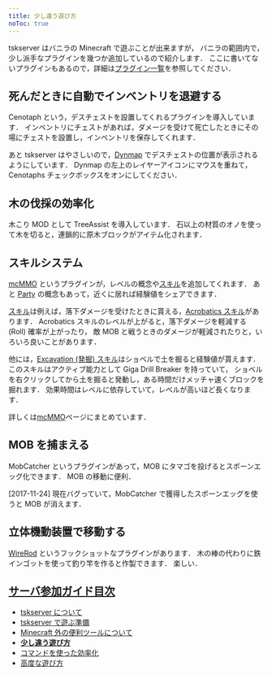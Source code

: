 ```yaml
---
title: 少し違う遊び方
noToc: true
---
```


tskserver はバニラの Minecraft で遊ぶことが出来ますが，
バニラの範囲内で，少し派手なプラグインを幾つか追加しているので紹介します．
ここに書いてないプラグインもあるので，詳細は[プラグイン一覧](/plugins)を参照してください．

## 死んだときに自動でインベントリを退避する
Cenotaph という，デスチェストを設置してくれるプラグインを導入しています．
インベントリにチェストがあれば，ダメージを受けて死亡したときにその場にチェストを設置し，インベントリを保存してくれます．

あと tskserver はやさしいので，[Dynmap](https://dynmap.mc.ksswre.net) でデスチェストの位置が表示されるようにしています．
Dynmap の左上のレイヤーアイコンにマウスを重ねて，Cenotaphs チェックボックスをオンにしてください．

## 木の伐採の効率化
木こり MOD として TreeAssist を導入しています．
石以上の材質のオノを使って木を切ると，連鎖的に原木ブロックがアイテム化されます．

## スキルシステム
[mcMMO](/mcMMO) というプラグインが，レベルの概念や[スキル](/mcMMO)を追加してくれます．
あと [Party](/mcMMO/party) の概念もあって，近くに居れば経験値をシェアできます．

[スキル](/mcMMO)は例えば，落下ダメージを受けたときに貰える，[Acrobatics スキル](https://mc.ksswre.net/mcMMO/skills/acrobatics)があります．
Acrobatics スキルのレベルが上がると，落下ダメージを軽減する (Roll) 確率が上がったり，
敵 MOB と戦うときのダメージが軽減されたりと，いろいろ良いことがあります．

他には，[Excavation (発掘) スキル](https://mc.ksswre.net/mcMMO/skills/excavation)はショベルで土を掘ると経験値が貰えます．
このスキルはアクティブ能力として Giga Drill Breaker を持っていて，
ショベルを右クリックしてから土を掘ると発動し，ある時間だけメッチャ速くブロックを掘れます．
効果時間はレベルに依存していて，レベルが高いほど長くなります．

詳しくは[mcMMO](/mcMMO)ページにまとめています．

## MOB を捕まえる
MobCatcher というプラグインがあって，MOB にタマゴを投げるとスポーンエッグ化できます．
MOB の移動に便利．

[2017-11-24] 現在バグっていて，MobCatcher で獲得したスポーンエッグを使うと MOB が消えます．

## 立体機動装置で移動する
[WireRod](http://forum.minecraftuser.jp/viewtopic.php?f=38&t=21210&p=188854#p188854) というフックショットなプラグインがあります．
木の棒の代わりに鉄インゴットを使って釣り竿を作ると作製できます．
楽しい．


## [サーバ参加ガイド目次](/introduction)
* [tskserver について](/introduction/about)
* [tskserver で遊ぶ準備](/introduction/prepare)
* [Minecraft 外の便利ツールについて](/introduction/tools)
* **[少し違う遊び方](/introduction/plugins)**
* [コマンドを使った効率化](/introduction/commands)
* [高度な遊び方](/introduction/advanced)
